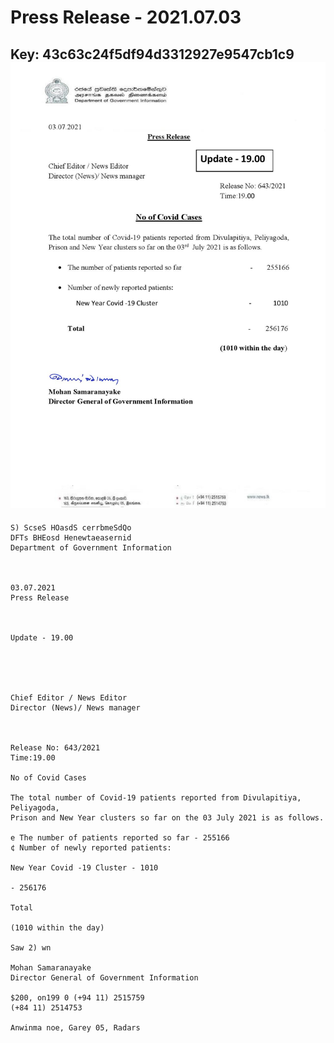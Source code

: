 # Press Release - 2021.07.03 
Key: 43c63c24f5df94d3312927e9547cb1c9 
![img](img/43c63c24f5df94d3312927e9547cb1c9.jpg)
---
```
S) ScseS HOasdS cerrbmeSdQo
DFTs BHEosd Henewtaeasernid
Department of Government Information

 

03.07.2021
Press Release

 

Update - 19.00

 

 

Chief Editor / News Editor
Director (News)/ News manager

 

Release No: 643/2021
Time:19.00

No of Covid Cases

The total number of Covid-19 patients reported from Divulapitiya, Peliyagoda,
Prison and New Year clusters so far on the 03 July 2021 is as follows.

e The number of patients reported so far - 255166
¢ Number of newly reported patients:

New Year Covid -19 Cluster - 1010

- 256176

Total

(1010 within the day)

Saw 2) wn

Mohan Samaranayake
Director General of Government Information

$200, on199 0 (+94 11) 2515759
(+84 11) 2514753

Anwinma noe, Garey 05, Radars

 

```
